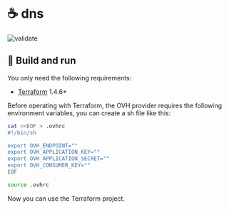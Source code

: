 # ☕ dns

![validate](https://github.com/theobori-cafe/dns/actions/workflows/validate.yml/badge.svg)

## 📖 Build and run

You only need the following requirements:
- [Terraform](https://www.terraform.io/downloads.html) 1.4.6+

Before operating with Terraform, the OVH provider requires the following environment variables, you can create a sh file like this:

```sh
cat <<EOF > .ovhrc
#!/bin/sh

export OVH_ENDPOINT=""
export OVH_APPLICATION_KEY=""
export OVH_APPLICATION_SECRET=""
export OVH_CONSUMER_KEY=""
EOF

source .ovhrc
```

Now you can use the Terraform project.